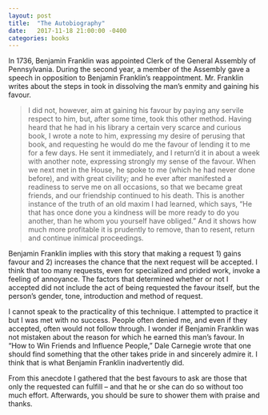```yaml
---
layout: post
title:  "The Autobiography"
date:   2017-11-18 21:00:00 -0400
categories: books
---
```


In 1736, Benjamin Franklin was appointed Clerk of the General Assembly of Pennsylvania. During the second year, a member of the Assembly gave a speech in opposition to Benjamin Franklin’s reappointment. Mr. Franklin writes about the steps in took in dissolving the man’s enmity and gaining his favour.

> I did not, however, aim at gaining his favour by paying any servile respect to him, but, after some time, took this other method. Having heard that he had in his library a certain very scarce and curious book, I wrote a note to him, expressing my desire of perusing that book, and requesting he would do me the favour of lending it to me for a few days. He sent it immediately, and I return’d it in about a week with another note, expressing strongly my sense of the favour. When we next met in the House, he spoke to me (which he had never done before), and with great civility; and he ever after manifested a readiness to serve me on all occasions, so that we became great friends, and our friendship continued to his death. This is another instance of the truth of an old maxim I had learned, which says, “He that has once done you a kindness will be more ready to do you another, than he whom you yourself have obliged.” And it shows how much more profitable it is prudently to remove, than to resent, return and continue inimical proceedings.

Benjamin Franklin implies with this story that making a request 1) gains favour and 2) increases the chance that the next request will be accepted. I think that too many requests, even for specialized and prided work, invoke a feeling of annoyance. The factors that determined whether or not I accepted did not include the act of being requested the favour itself, but the person’s gender, tone, introduction and method of request.

I cannot speak to the practicality of this technique. I attempted to practice it but I was met with no success. People often denied me, and even if they accepted, often would not follow through. I wonder if Benjamin Franklin was not mistaken about the reason for which he earned this man’s favour. In “How to Win Friends and Influence People,” Dale Carnegie wrote that one should find something that the other takes pride in and sincerely admire it. I think that is what Benjamin Franklin inadvertently did.

From this anecdote I gathered that the best favours to ask are those that only the requested can fulfill – and that he or she can do so without too much effort. Afterwards, you should be sure to shower them with praise and thanks.